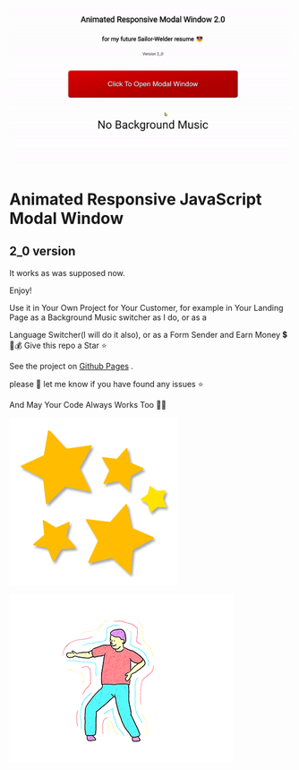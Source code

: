 ![](https://github.com/Hacking-NASSA-with-HTML/animated_modal_window_2_0/blob/main/assets/img/Animated_Responsive_JavaScript_Modal_Window.gif)

<!-- ![](https://github.com/Hacking-NASSA-with-HTML/animated_modal_window_2_0/blob/main/assets/img/FB_open_graph_1200x630_image.jpg) -->

# Animated Responsive JavaScript Modal Window

## 2_0 version

It works as was supposed now.

Enjoy!

Use it in Your Own Project for Your Customer, for example in Your Landing Page as a Background Music switcher as I do, or as a 

Language Switcher(I will do it also), or as a Form Sender and Earn Money 💲💸💰   Give this repo a Star ⭐

See the project on [Github Pages](https://hacking-nassa-with-html.github.io/animated_modal_window_2_0/) .

please 🙌 let me know if you have found any issues ⭐

And May Your Code Always Works Too 🍾🥂


![](https://github.com/Hacking-NASSA-with-HTML/Array_iteration_cheatsheet/blob/main/star.gif)

![](https://github.com/Hacking-NASSA-with-HTML/keep-alive-server/blob/main/assets/happy-happy.gif)